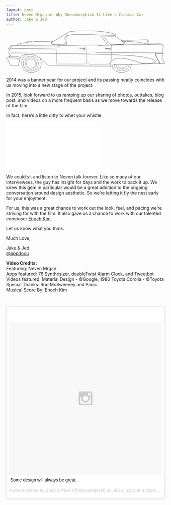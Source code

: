 ```yaml
---
layout: post
title: Neven Mrgan on Why Skeuomorphism Is Like a Classic Car
author: Jake & Jed
---
```


<svg class="animated" version="1.1" baseProfile="tiny" id="Layer_1" xmlns="http://www.w3.org/2000/svg" xmlns:xlink="http://www.w3.org/1999/xlink"
	 x="0px" y="0px" viewBox="0 0 590 155" xml:space="preserve">
<g>
	<path fill="none" stroke="#000000" stroke-width="0.742" stroke-miterlimit="10" d="M336.3,57.3c0,0,8.9-3.1,32.1-3.5
		c19.9-0.3,216.6-3.7,216.6-3.7s-1.7,4.2-2.8,5.4c1.5,1.2,2.2,2,1.7,7.6s-4.6,4-4.4,5.2c0.4,2.3,4.8,9.2,4.4,18.1
		c-0.4,9.3-4.6,9-4.4,14.8c0.2,5.1,6.8,11.6,10.3,20.3"/>
	<path fill="none" stroke="#000000" stroke-width="0.742" stroke-miterlimit="10" d="M43.4,50.5c14.8-6.1,37.4-6.4,37.4-6.4l1.1-0.8
		l-3.4-0.7v-1.4l1.2-1.1l12.4-0.8l1.6,1.4l0.9-0.2l0.4,1.1l24.3-1.6v1.1c0,0,41.6-2.1,57.2-2.1l53.8-32.8
		c10.1-8.6,138.5-10.4,179.5,9.1c0,0,0.4,2.6-6.8,2.3c0.1,0.5,24.8,18.3,24.8,18.3l96.8-2.2v2h4.8l-3.9,6.3l0.7,4.6l5.4,2.5
		l45.6-0.6v1.9"/>
	<path fill="none" stroke="#000000" stroke-width="0.742" stroke-miterlimit="10" d="M171.6,39.7C149,57.2,213.1,55.4,278,53.6
		c82.2-2.3,198.7,5.1,154.4-13.8c-2.4-2.3-4.7-3.8-4.7-3.8"/>
	<path fill="none" stroke="#000000" stroke-width="0.742" stroke-miterlimit="10" d="M173.4,39.7c-15.2,11.9,11.7,10.8,41.6,12.2
		c9.5,0.4,3.4-13.4,3.3-24.5c-0.1-6.6,7.9-11.4,7.9-11.4s-0.3-2.5,0.9-7.7"/>
	<path fill="none" stroke="#000000" stroke-width="0.742" stroke-miterlimit="10" d="M43.4,50.5l-2.1,2c0,0-4.2,0.7-7.9,2.8
		c-20.2-1.9-23.4,3.1-13.4,4.5c0.2,0.6-24.3,7.6-4.9,9.9c0,0.6-10.6,4.4-2.2,21.1c1.3,0.3,3.5,0.7,3.5,0.7l-5.6,3.4l-0.2,1.4
		C10,95.8-8.9,104.5,8.1,110c0.8,3,4.9,18.6,9.8,19.5c4.8,0.9,25.3,1,27.2,1.2c6.4-32.3,4-42.1,38.8-42.8c44.4-1,64.2,41.4,76,42.4
		c8.2,0.1,228.8,1.1,232.3,1.1c0.8-1.6,4.2-6.1,9.6-6c27.1,0.1,86.1-0.7,101.8-2c11.8,0,86.3-1.8,86.3-1.8"/>
	<line fill="none" stroke="#000000" stroke-width="0.742" stroke-miterlimit="10" x1="36.1" y1="55.3" x2="202.9" y2="56.8"/>
	<path fill="none" stroke="#000000" stroke-width="0.742" stroke-miterlimit="10" d="M10.4,65.4c0,0,80.2,1.2,173.3,2.7"/>
	<path fill="none" stroke="#000000" stroke-width="0.742" stroke-miterlimit="10" d="M15.6,82.2c127.4,2.7,332.8,2.4,451,10.4
		c91.5,6.3,125.6,32.1,39.4,28.9"/>
	<line fill="none" stroke="#000000" stroke-width="0.742" stroke-miterlimit="10" x1="331.8" y1="80.4" x2="583.7" y2="82.6"/>
	<path fill="none" stroke="#000000" stroke-width="0.742" stroke-miterlimit="10" d="M124.7,100.6c3.5,5.6,5.5,12.3,5.5,19.4
		c0,25.1-16.3,34.7-36.5,34.7s-36.5-10.1-36.5-34.7c0-13.6,7.4-25.5,18.3-31.8"/>
	<path fill="none" stroke="#000000" stroke-width="0.742" stroke-miterlimit="10" d="M465.6,124.7c-1.9,21.7-17.4,30.2-36.3,30.2
		c-17.4,0-32-7.6-35.6-25.5"/>
	<path fill="none" stroke="#000000" stroke-width="0.742" stroke-miterlimit="10" d="M225,54.7c-1.5-14.4-3.6-24.5-2.4-30.6
		c2.6-14.2,54-10.7,180.2-6.4"/>
	<path fill="none" stroke="#000000" stroke-width="0.742" stroke-miterlimit="10" d="M404.5,19.1c-14.8,3.8-43-1.7-41.7,1.2
		c1.8,4.3,10.1,12.9,13.6,18.4c5.1,8,8.7,12.6,14,12.3c5.2-0.3,69.2,3.5,42.2-10.4"/>
	<line fill="none" stroke="#000000" stroke-width="0.742" stroke-miterlimit="10" x1="351.1" y1="15.9" x2="377.3" y2="53.8"/>
	<path fill="none" stroke="#000000" stroke-width="0.7261" stroke-miterlimit="10" d="M91.2,94.5c-15.5,0-28,12.4-28,27.6
		c0,15.3,12.6,27.6,28.1,27.6s28.1-12.4,28.1-27.6C119.4,106.9,106.8,94.5,91.2,94.5"/>
	<path fill="none" stroke="#000000" stroke-width="0.5553" stroke-miterlimit="10" d="M91.6,100.9c-11.4,0.1-20.7,9.6-20.7,21.2
		c0,11.7,9.3,21.2,20.8,21.2s20.8-9.5,20.8-21.2c0-11.7-9.3-21.2-20.7-21.2"/>
	<path fill="none" stroke="#000000" stroke-width="0.4754" stroke-miterlimit="10" d="M92.1,105.2c-9.5,0-17.2,7.5-17.2,16.7
		c0,9.2,7.8,16.7,17.3,16.7s17.3-7.5,17.3-16.7c0-9.2-7.7-16.7-17.3-16.7"/>
	<path fill="none" stroke="#000000" stroke-width="0.7261" stroke-miterlimit="10" d="M402.3,125.4c1.4,13.2,12.2,23.8,26.3,23.8
		c14.4,0,27.2-9.4,29.6-24.3"/>
	<path fill="none" stroke="#000000" stroke-width="0.5553" stroke-miterlimit="10" d="M407.9,125.4c3,9.2,11.4,16.5,21.5,16.5
		c10.2,0,18.4-7.6,21.3-16.9"/>
	<path fill="none" stroke="#000000" stroke-width="0.4754" stroke-miterlimit="10" d="M411,125.4c2.8,7.3,10.3,13.3,18.6,13.3
		c8.3,0,14.9-6.1,17.7-13.5"/>
	<path fill="none" stroke="#000000" stroke-width="0.4754" stroke-miterlimit="10" d="M199.1,54.5c-0.4,5.7-10.2,2.5-10.8,17.2
		c-0.7,15.4-1.5,46,1.3,58.7"/>
	<path fill="none" stroke="#000000" stroke-width="0.4754" stroke-miterlimit="10" d="M188.6,123.4c0,0,86.6,0.5,97.5,0.5
		c8.8,0,12.1-4.3,12.4-9.1c0.2-2.6-1.4-43.5-1.7-49.3c-0.3-5.8-1.1-11.8-1.1-11.8"/>
	<path fill="none" stroke="#000000" stroke-width="0.4754" stroke-miterlimit="10" d="M298.4,113.7c0,0,0.9,10.4,15.6,10.6
		c17.6,0.3,69.8-0.2,69.8-0.2c0.4-4.9,1.7-10.1,7.8-16.5c0.2-6.6,0.4-19.8,0.4-19.6c0-0.1,0.1-3.7,0.2-6.6c0.1-2.8,0.1-5.8,0.1-5.8
		s0-7.3-0.5-13.3c-0.4-5.8-0.6-8.4-0.6-8.4"/>
	<path fill="none" stroke="#000000" stroke-width="0.742" stroke-linejoin="bevel" stroke-miterlimit="10" d="M274.8,63.4
		c0,0-2.9,0.3-2.6,0.9c0.3,0.6,2.2,1.7,2.2,1.7l0.9-0.4l10.8,0.2c0,0,0.8,3,3.7,3c2.8,0,3.2-2.8,3.2-2.8s-0.8-2.3-3.8-2.2
		c-3,0.1-1.4,0.7-1.4,0.7L275.3,64L274.8,63.4z"/>
	<path fill="none" stroke="#000000" stroke-width="0.742" stroke-miterlimit="10" d="M290,65.7c0,0-1.8,0.4-1.6,0.7s0.5,1.6,1.8,1.3
		c1.3-0.3,1.6-1,1.6-1L290,65.7z"/>
	<path fill="none" stroke="#000000" stroke-width="0.742" stroke-linejoin="bevel" stroke-miterlimit="10" d="M370.4,64.5
		c0,0-2.9,0.3-2.6,0.9c0.3,0.6,2.2,1.7,2.2,1.7l0.9-0.4l10.8,0.2c0,0,0.8,3,3.7,3c2.8,0,3.2-2.8,3.2-2.8s-0.8-2.3-3.8-2.2
		s-1.4,0.7-1.4,0.7l-12.6-0.4L370.4,64.5z"/>
	<path fill="none" stroke="#000000" stroke-width="0.742" stroke-miterlimit="10" d="M385.5,66.8c0,0-1.8,0.4-1.6,0.7
		c0.1,0.3,0.5,1.6,1.8,1.3c1.3-0.3,1.6-1,1.6-1L385.5,66.8z"/>
	<path fill="none" stroke="#000000" stroke-width="0.742" stroke-miterlimit="10" d="M289.4,69.6c0.9,0,1.7,0.8,1.7,1.7
		c0,0.9-0.8,1.7-1.7,1.7s-1.7-0.7-1.7-1.7C287.7,70.3,288.4,69.6,289.4,69.6"/>
  <line fill="none" stroke="#000000" stroke-width="0.742" stroke-linejoin="bevel" stroke-miterlimit="10" x1="289.4" y1="70.4" x2="289.4" y2="72.1"/>
	<path fill="none" stroke="#000000" stroke-width="0.742" stroke-miterlimit="10" d="M386.2,131.4c2.8-18.9,10-51,124.2-8.1"/>
	<path fill="none" stroke="#000000" stroke-width="0.742" stroke-miterlimit="10" d="M10.7,94.9c16.8,0.4,33.8-1.2,41.7,5.1"/>
	<path fill="none" stroke="#000000" stroke-width="0.742" stroke-miterlimit="10" d="M10.6,96.3l0.7,1.1v3.3c0,0,34.7-0.3,39,5.1"/>
	<polyline fill="none" stroke="#000000" stroke-width="0.742" stroke-miterlimit="10" points="583.9,84.7 557.8,84.7 557.1,92.5 
		573.9,121.9 	"/>
	<path fill="none" stroke="#000000" stroke-width="0.742" stroke-miterlimit="10" d="M556.1,82.3l-0.9,10.6l16.2,26.8
		c0,0,1.3,2.2-2.4,2.3"/>
	<path fill="none" stroke="#000000" stroke-width="0.742" stroke-miterlimit="10" d="M432,39.3c46.5,1.3,74.8,4.4,98.2,11.8"/>
</g>
</svg>

2014 was a banner year for our project and its passing neatly coincides with us moving into a new stage of the project.

In 2015, look forward to us ramping up our sharing of photos, outtakes, blog post, and videos on a more frequent basis as we move towards the release of the film.

In fact, here’s a little ditty to whet your whistle. 

<div class="embed-responsive embed-responsive-16by9">
  <iframe class="embed-responsive-item" src="//player.vimeo.com/video/116295698?portrait=0&amp;color=ffffff" frameborder="0" webkitallowfullscreen mozallowfullscreen allowfullscreen></iframe>
</div>

We could sit and listen to Neven talk forever. Like so many of our interviewees, the guy has insight for days and the work to back it up. We knew this gem in particular would be a great addition to the ongoing conversation around design aesthetic. So we’re letting it fly the nest early for your enjoyment.

For us, this was a great chance to work out the look, feel, and pacing we’re striving for with the film. It also gave us a chance to work with our talented composer [Enoch Kim](https://twitter.com/themusemaker). 

Let us know what you think. 

Much Love,

Jake & Jed<br>
[@appdocu](https://twitter.com/appdocu)

<p class="meta"><b>Video Credits:</b><br>
Featuring: Neven Mrgan<br>
Apps featured: <a href="http://www.never-be-normal.com/synth76/">76 Synthesizer</a>, <a href="https://www.doubletwist.com/alarmclock/">doubleTwist Alarm Clock</a>, and <a href="http://tapbots.com/software/tweetbot/">Tweetbot</a><br>
Videos featured: Material Design - &copy;Google, 1980 Toyota Corolla - &copy;Toyota<br>
Special Thanks: Rod McSweeney and Panic<br>
Musical Score By: Enoch Kim<br></p>

<p>&nbsp;</p>

<blockquote class="instagram-media" data-instgrm-captioned data-instgrm-version="4" style=" background:#FFF; border:0; border-radius:3px; box-shadow:0 0 1px 0 rgba(0,0,0,0.5),0 1px 10px 0 rgba(0,0,0,0.15); margin: 1px; max-width:750px; padding:0; width:99.375%; width:-webkit-calc(100% - 2px); width:calc(100% - 2px);"><div style="padding:8px;"> <div style=" background:#F8F8F8; line-height:0; margin-top:40px; padding:50% 0; text-align:center; width:100%;"> <div style=" background:url(data:image/png;base64,iVBORw0KGgoAAAANSUhEUgAAACwAAAAsCAMAAAApWqozAAAAGFBMVEUiIiI9PT0eHh4gIB4hIBkcHBwcHBwcHBydr+JQAAAACHRSTlMABA4YHyQsM5jtaMwAAADfSURBVDjL7ZVBEgMhCAQBAf//42xcNbpAqakcM0ftUmFAAIBE81IqBJdS3lS6zs3bIpB9WED3YYXFPmHRfT8sgyrCP1x8uEUxLMzNWElFOYCV6mHWWwMzdPEKHlhLw7NWJqkHc4uIZphavDzA2JPzUDsBZziNae2S6owH8xPmX8G7zzgKEOPUoYHvGz1TBCxMkd3kwNVbU0gKHkx+iZILf77IofhrY1nYFnB/lQPb79drWOyJVa/DAvg9B/rLB4cC+Nqgdz/TvBbBnr6GBReqn/nRmDgaQEej7WhonozjF+Y2I/fZou/qAAAAAElFTkSuQmCC); display:block; height:44px; margin:0 auto -44px; position:relative; top:-22px; width:44px;"></div></div> <p style=" margin:8px 0 0 0; padding:0 4px;"> <a href="https://instagram.com/p/xnHpcVrB0t/" style=" color:#000; font-family:Arial,sans-serif; font-size:14px; font-style:normal; font-weight:normal; line-height:17px; text-decoration:none; word-wrap:break-word;" target="_top">Some design will always be great.</a></p> <p style=" color:#c9c8cd; font-family:Arial,sans-serif; font-size:14px; line-height:17px; margin-bottom:0; margin-top:8px; overflow:hidden; padding:8px 0 7px; text-align:center; text-overflow:ellipsis; white-space:nowrap;">A photo posted by Story &amp; Pixel (@storyandpixel) on <time style=" font-family:Arial,sans-serif; font-size:14px; line-height:17px;" datetime="2015-01-08T23:22:32+00:00">Jan 1, 2015 at 3:22pm PST</time></p></div></blockquote>
<script async defer src="//platform.instagram.com/en_US/embeds.js"></script>
